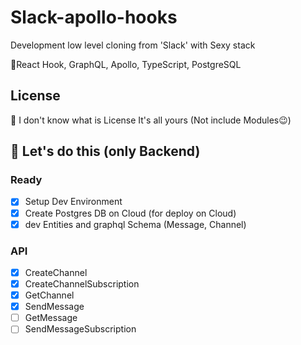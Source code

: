 # Slack-apollo-hooks

Development low level cloning from 'Slack' with Sexy stack

😤React Hook, GraphQL, Apollo, TypeScript, PostgreSQL

## License

🤔 I don't know what is License It's all yours
(Not include Modules😉)

## 👊 Let's do this (only Backend)

### Ready

- [x] Setup Dev Environment
- [x] Create Postgres DB on Cloud (for deploy on Cloud)
- [x] dev Entities and graphql Schema (Message, Channel)

### API

- [x] CreateChannel
- [x] CreateChannelSubscription
- [x] GetChannel
- [x] SendMessage
- [ ] GetMessage
- [ ] SendMessageSubscription
